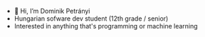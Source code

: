 - 👋 Hi, I’m Dominik Petrányi
- Hungarian sofware dev student (12th grade / senior)
- Interested in anything that's programming or machine learning


